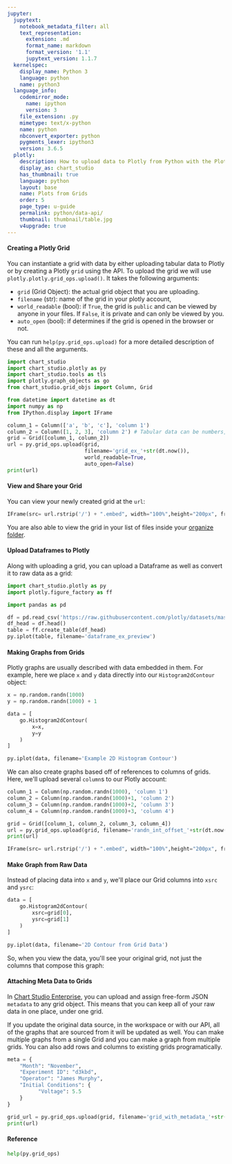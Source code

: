 ```yaml
---
jupyter:
  jupytext:
    notebook_metadata_filter: all
    text_representation:
      extension: .md
      format_name: markdown
      format_version: '1.1'
      jupytext_version: 1.1.7
  kernelspec:
    display_name: Python 3
    language: python
    name: python3
  language_info:
    codemirror_mode:
      name: ipython
      version: 3
    file_extension: .py
    mimetype: text/x-python
    name: python
    nbconvert_exporter: python
    pygments_lexer: ipython3
    version: 3.6.5
  plotly:
    description: How to upload data to Plotly from Python with the Plotly Grid API.
    display_as: chart_studio
    has_thumbnail: true
    language: python
    layout: base
    name: Plots from Grids
    order: 5
    page_type: u-guide
    permalink: python/data-api/
    thumbnail: thumbnail/table.jpg
    v4upgrade: true
---
```


#### Creating a Plotly Grid
You can instantiate a grid with data by either uploading tabular data to Plotly or by creating a Plotly `grid` using the API. To upload the grid we will use `plotly.plotly.grid_ops.upload()`. It takes the following arguments:
- `grid` (Grid Object): the actual grid object that you are uploading.
- `filename` (str): name of the grid in your plotly account,
- `world_readable` (bool): if `True`, the grid is `public` and can be viewed by anyone in your files. If `False`, it is private and can only be viewed by you.
- `auto_open` (bool): if determines if the grid is opened in the browser or not.

You can run `help(py.grid_ops.upload)` for a more detailed description of these and all the arguments.

```python
import chart_studio
import chart_studio.plotly as py
import chart_studio.tools as tls
import plotly.graph_objects as go
from chart_studio.grid_objs import Column, Grid

from datetime import datetime as dt
import numpy as np
from IPython.display import IFrame

column_1 = Column(['a', 'b', 'c'], 'column 1')
column_2 = Column([1, 2, 3], 'column 2') # Tabular data can be numbers, strings, or dates
grid = Grid([column_1, column_2])
url = py.grid_ops.upload(grid,
                         filename='grid_ex_'+str(dt.now()),
                         world_readable=True,
                         auto_open=False)
print(url)
```

#### View and Share your Grid
You can view your newly created grid at the `url`:

```python
IFrame(src= url.rstrip('/') + ".embed", width="100%",height="200px", frameBorder="0")
```

You are also able to view the grid in your list of files inside your [organize folder](https://plot.ly/organize).


#### Upload Dataframes to Plotly
Along with uploading a grid, you can upload a Dataframe as well as convert it to raw data as a grid:

```python
import chart_studio.plotly as py
import plotly.figure_factory as ff

import pandas as pd

df = pd.read_csv('https://raw.githubusercontent.com/plotly/datasets/master/2014_apple_stock.csv')
df_head = df.head()
table = ff.create_table(df_head)
py.iplot(table, filename='dataframe_ex_preview')
```

#### Making Graphs from Grids
Plotly graphs are usually described with data embedded in them. For example, here we place `x` and `y` data directly into our `Histogram2dContour` object:

```python
x = np.random.randn(1000)
y = np.random.randn(1000) + 1

data = [
    go.Histogram2dContour(
        x=x,
        y=y
    )
]

py.iplot(data, filename='Example 2D Histogram Contour')
```

We can also create graphs based off of references to columns of grids.  Here, we'll upload several `column`s to our Plotly account:

```python
column_1 = Column(np.random.randn(1000), 'column 1')
column_2 = Column(np.random.randn(1000)+1, 'column 2')
column_3 = Column(np.random.randn(1000)+2, 'column 3')
column_4 = Column(np.random.randn(1000)+3, 'column 4')

grid = Grid([column_1, column_2, column_3, column_4])
url = py.grid_ops.upload(grid, filename='randn_int_offset_'+str(dt.now()))
print(url)
```

```python
IFrame(src= url.rstrip('/') + ".embed", width="100%",height="200px", frameBorder="0")
```

#### Make Graph from Raw Data
Instead of placing data into `x` and `y`, we'll place our Grid columns into `xsrc` and `ysrc`:

```python
data = [
    go.Histogram2dContour(
        xsrc=grid[0],
        ysrc=grid[1]
    )
]

py.iplot(data, filename='2D Contour from Grid Data')
```

So, when you view the data, you'll see your original grid, not just the columns that compose this graph:


#### Attaching Meta Data to Grids
In [Chart Studio Enterprise](https://plot.ly/product/enterprise/), you can upload and assign free-form JSON `metadata` to any grid object. This means that you can keep all of your raw data in one place, under one grid.

If you update the original data source, in the workspace or with our API, all of the graphs that are sourced from it will be updated as well. You can make multiple graphs from a single Grid and you can make a graph from multiple grids. You can also add rows and columns to existing grids programatically.

```python
meta = {
    "Month": "November",
    "Experiment ID": "d3kbd",
    "Operator": "James Murphy",
    "Initial Conditions": {
          "Voltage": 5.5
    }
}

grid_url = py.grid_ops.upload(grid, filename='grid_with_metadata_'+str(dt.now()), meta=meta)
print(url)
```

#### Reference

```python
help(py.grid_ops)
```

```python

```

